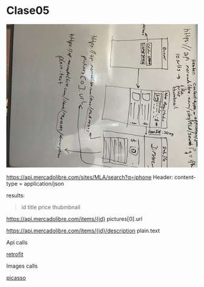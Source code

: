 # Clase05

![Ex5](ex5-1.jpg)

https://api.mercadolibre.com/sites/MLA/search?q=iphone
Header: content-type = application/json

results:    
> id
> title
> price
> thubmbnail

https://api.mercadolibre.com/items/{id} pictures[0].url

https://api.mercadolibre.com/items/{id}/description plain.text

Api calls

[retrofit](https://square.github.io/retrofit/)

Images calls

[picasso](http://square.github.io/picasso/)
